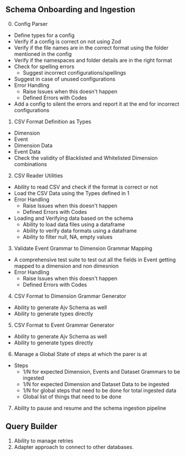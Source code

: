## Schema Onboarding and Ingestion
0. Config Parser
  - Define types for a config
  - Verify if a config is correct on not using Zod
  - Verify if the file names are in the correct format using the folder mentioned in the config
  - Verify if the namespaces and folder details are in the right format
  - Check for spelling errors
    - Suggest incorrect configurations/spellings
  - Suggest in case of unused configurations
  - Error Handling
    - Raise Issues when this doesn't happen
    - Defined Errors with Codes
  - Add a config to silent the errors and report it at the end for incorrect configurations
1. CSV Format Definition as Types
  - Dimension
  - Event
  - Dimension Data
  - Event Data
  - Check the validity of Blacklisted and Whitelisted Dimension combinations
2. CSV Reader Utilities
  - Ability to read CSV and check if the format is correct or not
  - Load the CSV Data using the Types defined in 1
  - Error Handling
    - Raise Issues when this doesn't happen
    - Defined Errors with Codes
  - Loading and Verifying data based on the schema
    - Ability to load data files using a dataframe
    - Ability to verify data formats using a dataframe
    - Ability to filter null, NA, empty values
3. Validate Event Grammar to Dimension Grammar Mapping
  - A comprehensive test suite to test out all the fields in Event getting mapped to a dimension and non dimesnion
  - Error Handling
    - Raise Issues when this doesn't happen
    - Defined Errors with Codes
4. CSV Format to Dimension Grammar Generator
  - Ability to generate Ajv Schema as well
  - Ability to generate types directly
5. CSV Format to Event Grammar Generator
  - Ability to generate Ajv Schema as well
  - Ability to generate types directly
6. Manage a Global State of steps at which the parer is at
  - Steps 
    - 1/N for expected Dimension, Events and Dataset Grammars to be ingested
    - 1/N for expected Dimension and Dataset Data to be ingested
    - 1/N for global steps that need to be done for total ingested data
    - Global list of things that need to be done
7. Ability to pause and resume and the schema ingestion pipeline

## Query Builder
1. Ability to manage retries
2. Adapter approach to connect to other databases.